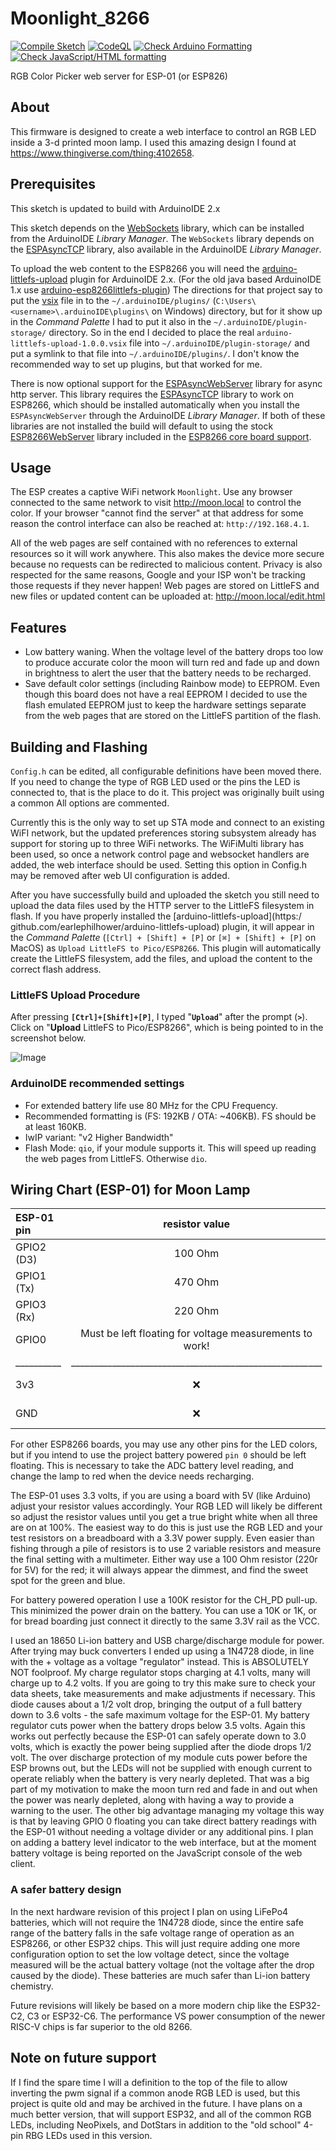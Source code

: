<!--
 Copyright 2020-2024 Winford (Uncle Grumpy) <winford@object.stream>
 SPDX-License-Identifier: MIT
-->

# Moonlight_8266

[![Compile Sketch](https://github.com/UncleGrumpy/Moonlight_8266/actions/workflows/build.yml/badge.svg?branch=main)](https://github.com/UncleGrumpy/Moonlight_8266/actions/workflows/build.yml) [![CodeQL](https://github.com/UncleGrumpy/Moonlight_8266/actions/workflows/codeql.yml/badge.svg?branch=main)](https://github.com/UncleGrumpy/Moonlight_8266/actions/workflows/codeql.yml) [![Check Arduino Formatting](https://github.com/UncleGrumpy/Moonlight_8266/actions/workflows/formatting.yml/badge.svg?branch=main)](https://github.com/UncleGrumpy/Moonlight_8266/actions/workflows/formatting.yml) [![Check JavaScript/HTML formatting](https://github.com/UncleGrumpy/Moonlight_8266/actions/workflows/web_lint.yml/badge.svg?branch=main)](https://github.com/UncleGrumpy/Moonlight_8266/actions/workflows/web_lint.yml)

RGB Color Picker web server for ESP-01 (or ESP826)

## About

This firmware is designed to create a web interface to control an RGB LED inside a 3-d printed moon lamp.  I used this
amazing design I found at https://www.thingiverse.com/thing:4102658.

## Prerequisites

This sketch is updated to build with ArduinoIDE 2.x

This sketch depends on the [WebSockets](https://github.com/Links2004/arduinoWebSockets) library, which can be installed from the ArduinoIDE _Library Manager_.
The `WebSockets` library depends on the [ESPAsyncTCP](https://github.com/me-no-dev/ESPAsyncTCP) library, also available in the ArduinoIDE _Library Manager_.

To upload the web content to the ESP8266 you will need the [arduino-littlefs-upload](https://github.com/earlephilhower/arduino-littlefs-upload) plugin for ArduinoIDE 2.x. (For the old java based ArduinoIDE 1.x use [arduino-esp8266littlefs-plugin](https://github.com/earlephilhower/arduino-esp8266littlefs-plugin)) The directions for that project say to put the [vsix](https://github.com/earlephilhower/arduino-littlefs-upload/releases) file in to the `~/.arduinoIDE/plugins/` (`C:\Users\<username>\.arduinoIDE\plugins\` on Windows) directory, but for it show up in the _Command Palette_ I had to put it also in the `~/.arduinoIDE/plugin-storage/` directory. So in the end I decided to place the real `arduino-littlefs-upload-1.0.0.vsix` file into `~/.arduinoIDE/plugin-storage/` and put a symlink to that file into `~/.arduinoIDE/plugins/`. I don't know the recommended way to set up plugins, but that worked for me.

There is now optional support for the [ESPAsyncWebServer](https://github.com/me-no-dev/ESPAsyncWebServer) library for async http server.  This library requires the [ESPAsyncTCP](https://github.com/me-no-dev/ESPAsyncTCP]) library to work on ESP8266, which should be installed automatically when you install the `ESPAsyncWebServer` through the ArduinoIDE _Library Manager_.  If both of these libraries are not installed the build will default to using the stock [ESP8266WebServer](https://github.com/esp8266/Arduino/tree/master/libraries/ESP8266WebServer) library included in the [ESP8266 core board support](https://github.com/esp8266/Arduino).

## Usage

The ESP creates a captive WiFi network `Moonlight`. Use any browser connected to the same network to visit http://moon.local to
control the color. If your browser "cannot find the server" at that address for some reason the control interface can
also be reached at: `http://192.168.4.1`.

All of the web pages are self contained with no references to external resources so it will work anywhere. This also
makes the device more secure because no requests can be redirected to malicious content. Privacy is also respected for
the same reasons, Google and your ISP won't be tracking those requests if they never happen!
Web pages are stored on LittleFS and new files or updated content can be uploaded at: http://moon.local/edit.html

## Features

* Low battery waning. When the voltage level of the battery drops too low to produce accurate color the moon will turn red and fade up and down in brightness to alert the user that the battery needs to be recharged.
* Save default color settings (including Rainbow mode) to EEPROM. Even though this board does not have a real EEPROM I decided to use the flash emulated EEPROM just to keep the hardware settings separate from the web pages that are stored on the LittleFS partition of the flash.

## Building and Flashing

`Config.h` can be edited, all configurable definitions have been moved there. If you need to change the type of RGB LED used or the pins the LED is connected to, that is the place to do it. This project was originally built using a common  All options are commented. 

Currently this is the only way to set up STA mode and connect to an existing WiFI network, but the updated preferences storing subsystem already has support for storing up to three WiFi networks.  The WiFiMulti library has been used, so once a network control page and websocket handlers are added, the web interface should be used. Setting this option in Config.h may be removed after web UI configuration is added.

After you have successfully build and uploaded the sketch you still need to upload the data files used by the HTTP server to the LittleFS filesystem in flash. If you have properly installed the [arduino-littlefs-upload](https:/ github.com/earlephilhower/arduino-littlefs-upload) plugin, it will appear in the _Command Palette_ (`[Ctrl] + [Shift] + [P]` or `[⌘] + [Shift] + [P]` on MacOS) as `Upload LittleFS to Pico/ESP8266`. This plugin will automatically create the LittleFS filesystem, add the files, and upload the content to the correct flash address.

### LittleFS Upload Procedure

After pressing **`[Ctrl]+[Shift]+[P]`**, I typed "**`Upload`**" after the prompt (**`>`**). Click on "**Upload** LittleFS to Pico/ESP8266", which is being pointed to in the screenshot below.

![Image](https://github.com/UncleGrumpy/Moonlight_8266/blob/main/upload_littlefs.png "upload LittleFS screenshot")

### ArduinoIDE recommended settings

- For extended battery life use 80 MHz for the CPU Frequency.
- Recommended formatting is (FS: 192KB / OTA: ~406KB). FS should be at least 160KB.
- IwIP variant: "v2 Higher Bandwidth"
- Flash Mode: `qio`, if your module supports it. This will speed up reading the web pages from LittleFS. Otherwise `dio`. 

## Wiring Chart (ESP-01) for Moon Lamp

| ESP-01 pin | resistor value |  RGB LED pin   |
|:-----------|:--------------:|:---------------|
| GPIO2 (D3) | 100 Ohm        | Red            |
| GPIO1 (Tx) | 470 Ohm        | Green          |
| GPIO3 (Rx) | 220 Ohm        | Blue           |
| GPIO0      | Must be left floating for voltage measurements to work! | :x: |
| __________ | _______________________________________________________ | ____________________________________________ |
| 3v3        | :x:            | PWR - For common anode (default and recommended configuration) |
| GND        | :x:            | GND - For common cathode (change `COMMON_ANODE` to `false` in **Config.h**) |

For other ESP8266 boards, you may use any other pins for the LED colors, but if you intend to
use the project battery powered `pin 0` should be left floating. This is necessary to take the ADC battery
level reading, and change the lamp to red when the device needs recharging.

The ESP-01 uses 3.3 volts, if you are using a board with 5V (like Arduino) adjust your resistor
values accordingly. Your RGB LED will likely be different so adjust the resistor values until you
get a true bright white when all three are on at 100%. The easiest way to do this is just use the
RGB LED and your test resistors on a breadboard with a 3.3V power supply. Even easier than fishing
through a pile of resistors is to use 2 variable resistors and measure the final setting with a
multimeter. Either way use a 100 Ohm resistor (220r for 5V) for the red; it will always appear the
dimmest, and find the sweet spot for the green and blue.

For battery powered operation I use a 100K resistor for the CH_PD pull-up. This minimized the
power drain on the battery. You can use a 10K or 1K, or for bread boarding just connect it directly
to the same 3.3V rail as the VCC.

I used an 18650 Li-ion battery and USB charge/discharge module for power. After trying may buck 
converters I ended up using a 1N4728 diode, in line with the + voltage as a voltage "regulator"
instead.  This is ABSOLUTELY NOT foolproof. My charge regulator stops charging at 4.1 volts, many
will charge up to 4.2 volts. If you are going to try this make sure to check your data sheets, take
measurements and make adjustments if necessary.  This diode causes about a 1/2 volt drop, bringing
the output of a full battery down to 3.6 volts - the safe maximum voltage for the ESP-01. My battery
regulator cuts power when the battery drops below 3.5 volts. Again this works out perfectly because
the ESP-01 can safely operate down to 3.0 volts, which is exactly the power being supplied after
the diode drops 1/2 volt. The over discharge protection of my module cuts power before the ESP browns
out, but the LEDs will not be supplied with enough current to operate reliably when the battery is very
nearly depleted.  That was a big part of my motivation to make the moon turn red and fade in and out when
the power was nearly depleted, along with having a way to provide a warning to the user.  The other
big advantage managing my voltage this way is that by leaving GPIO 0 floating you can take direct
battery readings with the ESP-01 without needing a voltage divider or any additional pins.  I plan on
adding a battery level indicator to the web interface, but at the moment battery voltage is being
reported on the JavaScript console of the web client.

### A safer battery design

In the next hardware revision of this project I plan on using LiFePo4 batteries, which will not
require the 1N4728 diode, since the entire safe range of the battery falls in the safe voltage
range of operation as an ESP8266, or other ESP32 chips.  This will just require adding one more
configuration option to set the low voltage detect, since the voltage measured will be the actual
battery voltage (not the voltage after the drop caused by the diode).  These batteries are much
safer than Li-ion battery chemistry.

Future revisions will likely be based on a more modern chip like the ESP32-C2, C3 or ESP32-C6. The
performance VS power consumption of the newer RISC-V chips is far superior to the old 8266.

## Note on future support

If I find the spare time I will a definition to the top of the file to allow inverting the pwm signal if
a common anode RGB LED is used, but this project is quite old and may be archived in the future.  I have
plans on a much better version, that will support ESP32, and all of the common RGB LEDs, including
NeoPixels, and DotStars in addition to the "old school" 4-pin RBG LEDs used in this version.
